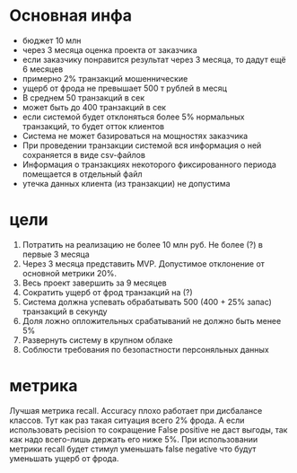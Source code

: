 # Основная инфа

* бюджет 10 млн
* через 3 месяца оценка проекта от заказчика
* если заказчику понравится результат через 3 месяца, то дадут ещё 6 месяцев
* примерно 2% транзакций мошеннические
* ущерб от фрода не превышает 500 т рублей в месяц
* В среднем 50 транзакций в сек
* может быть до 400 транзакций в сек
* если системой будет отклоняться более 5% нормальных транзакций, то будет отток клиентов
* Система не может базироваться на мощностях заказчика
* При проведении транзакции системой вся информация о ней сохраняется в виде csv-файлов
* Информация о транзакциях некоторого фиксированного периода помещается в отдельный файл
* утечка данных клиента (из транзакции) не допустима 

# цели

1. Потратить на реализацию не более 10 млн руб.
    Не более (?) в первые 3 месяца
2. Через 3 месяца представить MVP.
    Допустимое отклонение от основной метрики 20%.
3. Весь проект завершить за 9 месяцев
4. Сократить ущерб от фрод транзакций на (?)
5. Система должна успевать обрабатывать 500 (400 + 25% запас) транзакций в секунду
6. Доля ложно опложительных срабатываний не должно быть менее 5%
7. Развернуть систему в крупном облаке
8. Соблюсти требования по безопастности персоняльных данных

# метрика
Лучшая метрика recall.
Accuracy плохо работает при дисбалансе классов. Тут как раз такая ситуация всего 2% фрода.
А если использовать pecision то сокращение False positive не даст выгоды, так как надо всего-лишь держать его ниже 5%.
При использовании метрики recall будет стимул уменьшать false negative что будут уменьшать ущерб от фрода.

